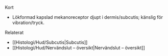 Kort
- Lökformad kapslad mekanoreceptor djupt i dermis/subcutis; känslig för vibration/tryck.

Relaterat
- [[Histologi/Hud/Subcutis|Subcutis]]
- [[Histologi/Hud/Nervändslut – översikt|Nervändslut – översikt]]


